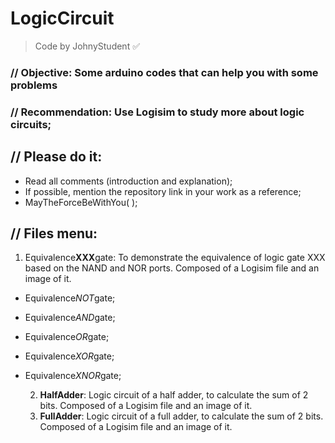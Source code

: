 # LogicCircuit
> Code by JohnyStudent :white_check_mark:
### // Objective: Some arduino codes that can help you with some problems
### // Recommendation: Use Logisim to study more about logic circuits;
## // Please do it:
  - Read all comments (introduction and explanation);
  - If possible, mention the repository link in your work as a reference;
  - MayTheForceBeWithYou( );

## // Files menu:
  01) Equivalence**XXX**gate: To demonstrate the equivalence of logic gate XXX based on the NAND and NOR ports. Composed of a Logisim file and an image of it.
* Equivalence*NOT*gate;
* Equivalence*AND*gate;
* Equivalence*OR*gate;
* Equivalence*XOR*gate;
* Equivalence*XNOR*gate;
  
  02) **HalfAdder**: Logic circuit of a half adder, to calculate the sum of 2 bits. Composed of a Logisim file and an image of it.
  03) **FullAdder**: Logic circuit of a full adder, to calculate the sum of 2 bits. Composed of a Logisim file and an image of it.
